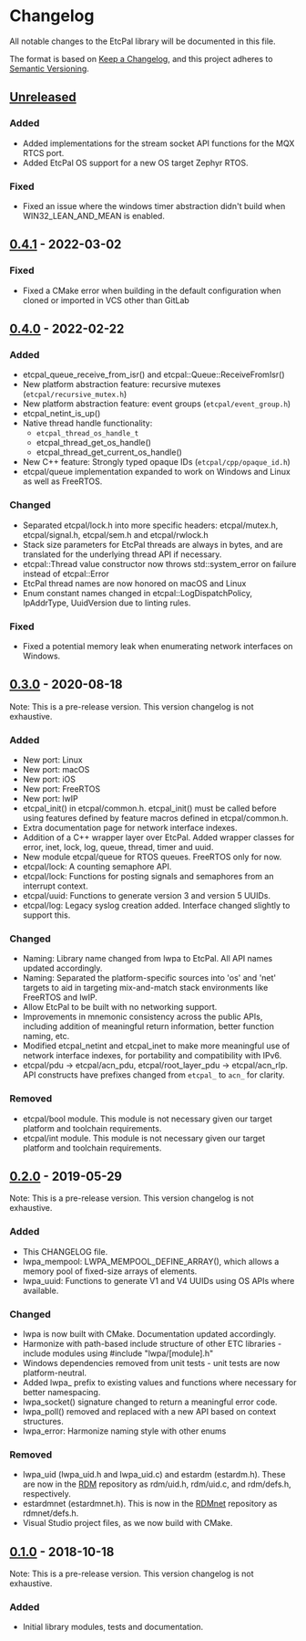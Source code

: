 # Changelog
All notable changes to the EtcPal library will be documented in this file.

The format is based on [Keep a Changelog](https://keepachangelog.com/en/1.0.0/),
and this project adheres to [Semantic Versioning](https://semver.org/spec/v2.0.0.html).

## [Unreleased]

### Added
- Added implementations for the stream socket API functions for the MQX RTCS port.
- Added EtcPal OS support for a new OS target Zephyr RTOS.

### Fixed
- Fixed an issue where the windows timer abstraction didn't build when WIN32_LEAN_AND_MEAN is enabled.

## [0.4.1] - 2022-03-02

### Fixed
- Fixed a CMake error when building in the default configuration when cloned or imported in VCS
  other than GitLab

## [0.4.0] - 2022-02-22

### Added
- etcpal_queue_receive_from_isr() and etcpal::Queue::ReceiveFromIsr()
- New platform abstraction feature: recursive mutexes (`etcpal/recursive_mutex.h`)
- New platform abstraction feature: event groups (`etcpal/event_group.h`)
- etcpal_netint_is_up()
- Native thread handle functionality:
  * `etcpal_thread_os_handle_t`
  * etcpal_thread_get_os_handle()
  * etcpal_thread_get_current_os_handle()
- New C++ feature: Strongly typed opaque IDs (`etcpal/cpp/opaque_id.h`)
- etcpal/queue implementation expanded to work on Windows and Linux as well as FreeRTOS.

### Changed
- Separated etcpal/lock.h into more specific headers: etcpal/mutex.h, etcpal/signal.h, etcpal/sem.h
  and etcpal/rwlock.h
- Stack size parameters for EtcPal threads are always in bytes, and are translated for the
  underlying thread API if necessary.
- etcpal::Thread value constructor now throws std::system_error on failure instead of etcpal::Error
- EtcPal thread names are now honored on macOS and Linux
- Enum constant names changed in etcpal::LogDispatchPolicy, IpAddrType, UuidVersion due to linting
  rules.

### Fixed
- Fixed a potential memory leak when enumerating network interfaces on Windows.
 
## [0.3.0] - 2020-08-18

Note: This is a pre-release version. This version changelog is not exhaustive.

### Added
- New port: Linux
- New port: macOS
- New port: iOS
- New port: FreeRTOS
- New port: lwIP
- etcpal_init() in etcpal/common.h. etcpal_init() must be called before using
  features defined by feature macros defined in etcpal/common.h.
- Extra documentation page for network interface indexes.
- Addition of a C++ wrapper layer over EtcPal. Added wrapper classes for error,
  inet, lock, log, queue, thread, timer and uuid.
- New module etcpal/queue for RTOS queues. FreeRTOS only for now.
- etcpal/lock: A counting semaphore API.
- etcpal/lock: Functions for posting signals and semaphores from an interrupt
  context.
- etcpal/uuid: Functions to generate version 3 and version 5 UUIDs.
- etcpal/log: Legacy syslog creation added. Interface changed slightly to
  support this.

### Changed
- Naming: Library name changed from lwpa to EtcPal. All API names updated
  accordingly.
- Naming: Separated the platform-specific sources into 'os' and 'net' targets
  to aid in targeting mix-and-match stack environments like FreeRTOS and lwIP.
- Allow EtcPal to be built with no networking support.
- Improvements in mnemonic consistency across the public APIs, including
  addition of meaningful return information, better function naming, etc.
- Modified etcpal_netint and etcpal_inet to make more meaningful use of network
  interface indexes, for portability and compatibility with IPv6.
- etcpal/pdu -> etcpal/acn_pdu, etcpal/root_layer_pdu -> etcpal/acn_rlp. API
  constructs have prefixes changed from `etcpal_` to `acn_` for clarity.

### Removed
- etcpal/bool module. This module is not necessary given our target platform
  and toolchain requirements.
- etcpal/int module. This module is not necessary given our target platform and
  toolchain requirements.

## [0.2.0] - 2019-05-29

Note: This is a pre-release version. This version changelog is not exhaustive.

### Added
- This CHANGELOG file.
- lwpa_mempool: LWPA_MEMPOOL_DEFINE_ARRAY(), which allows a memory pool of
  fixed-size arrays of elements.
- lwpa_uuid: Functions to generate V1 and V4 UUIDs using OS APIs where
  available.

### Changed
- lwpa is now built with CMake. Documentation updated accordingly.
- Harmonize with path-based include structure of other ETC libraries - include
  modules using #include "lwpa/[module].h"
- Windows dependencies removed from unit tests - unit tests are now
  platform-neutral.
- Added lwpa_ prefix to existing values and functions where necessary for better
  namespacing.
- lwpa_socket() signature changed to return a meaningful error code.
- lwpa_poll() removed and replaced with a new API based on context structures.
- lwpa_error: Harmonize naming style with other enums

### Removed
- lwpa_uid (lwpa_uid.h and lwpa_uid.c) and estardm (estardm.h). These are now in
  the [RDM](https://github.com/ETCLabs/RDM) repository as rdm/uid.h, rdm/uid.c,
  and rdm/defs.h, respectively.
- estardmnet (estardmnet.h). This is now in the
  [RDMnet](https://github.com/ETCLabs/RDMnet) repository as rdmnet/defs.h.
- Visual Studio project files, as we now build with CMake.

## [0.1.0] - 2018-10-18

Note: This is a pre-release version. This version changelog is not exhaustive.

### Added
- Initial library modules, tests and documentation.

[Unreleased]: https://github.com/ETCLabs/EtcPal/compare/v0.4.1...main
[0.4.1]: https://github.com/ETCLabs/EtcPal/compare/v0.4.0...v0.4.1
[0.4.0]: https://github.com/ETCLabs/EtcPal/compare/v0.3.0...v0.4.0
[0.3.0]: https://github.com/ETCLabs/EtcPal/compare/v0.2.0...v0.3.0
[0.2.0]: https://github.com/ETCLabs/EtcPal/compare/v0.1.0...v0.2.0
[0.1.0]: https://github.com/ETCLabs/EtcPal/releases/tag/v0.1.0
